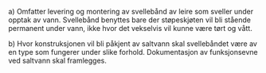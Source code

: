 a) Omfatter levering og montering av svellebånd av leire som sveller under opptak av vann. Svellebånd benyttes bare der støpeskjøten vil bli stående permanent under vann, ikke hvor det vekselvis vil kunne være tørt og vått.

b) Hvor konstruksjonen vil bli påkjent av saltvann skal svellebåndet være av en type som fungerer under slike forhold. Dokumentasjon av funksjonsevne ved saltvann skal framlegges.

